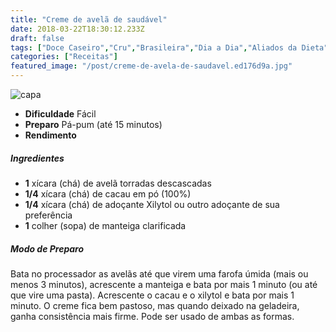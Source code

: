 ```yaml
---
title: "Creme de avelã de saudável"
date: 2018-03-22T18:30:12.233Z
draft: false
tags: ["Doce Caseiro","Cru","Brasileira","Dia a Dia","Aliados da Dieta","Alimentação","Alimentação saudável"]
categories: ["Receitas"]
featured_image: "/post/creme-de-avela-de-saudavel.ed176d9a.jpg"
---
```


![capa](/post/creme-de-avela-de-saudavel.ed176d9a.jpg)

*   **Dificuldade** Fácil
*   **Preparo** Pá-pum (até 15 minutos)
*   **Rendimento**

##### Ingredientes

*   **1** xícara (chá) de avelã torradas descascadas
*   **1/4** xícara (chá) de cacau em pó (100%)
*   **1/4** xícara (chá) de adoçante Xilytol ou outro adoçante de sua preferência
*   **1** colher (sopa) de manteiga clarificada

##### Modo de Preparo

Bata no processador as avelãs até que virem uma farofa úmida (mais ou menos 3 minutos), acrescente a manteiga e bata por mais 1 minuto (ou até que vire uma pasta). Acrescente o cacau e o xilytol e bata por mais 1 minuto. O creme fica bem pastoso, mas quando deixado na geladeira, ganha consistência mais firme. Pode ser usado de ambas as formas.
